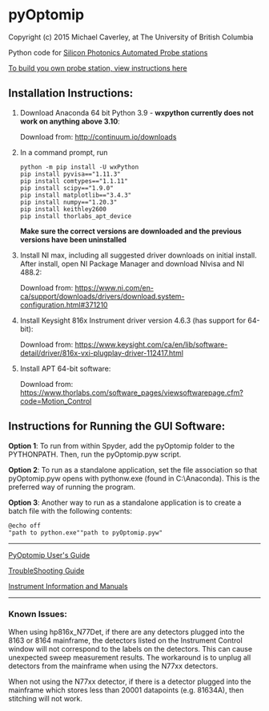 # pyOptomip
Copyright (c) 2015 Michael Caverley, at The University of British Columbia

Python code for <a href="https://siepic.ubc.ca/silicon-photonics-design-book/automated-probe-station/">Silicon Photonics Automated Probe stations
	
To build you own probe station, view instructions [here](https://github.com/SiEPIC/pyOptomip/blob/d737b29963befef6f050b565618b35107469369b/Documentation/Assembly%20Instructions.pdf)
  
## Installation Instructions:

1. Download Anaconda 64 bit Python 3.9 - **wxpython currently does not work on anything above 3.10**:

    Download from: http://continuum.io/downloads
	
2. In a command prompt, run 
	```
	python -m pip install -U wxPython
	pip install pyvisa=="1.11.3"
	pip install comtypes=="1.1.11"
	pip install scipy=="1.9.0"
	pip install matplotlib=="3.4.3"
	pip install numpy=="1.20.3"
	pip install keithley2600
	pip install thorlabs_apt_device
	```
	
	**Make sure the correct versions are downloaded and the previous versions have been uninstalled**
	
3. Install NI max, including all suggested driver downloads on initial install. After install, open NI Package Manager and download NIvisa and NI 488.2:
	
	Download from: https://www.ni.com/en-ca/support/downloads/drivers/download.system-configuration.html#371210
	
4. Install Keysight 816x Instrument driver version 4.6.3 (has support for 64-bit):
	
	Download from: https://www.keysight.com/ca/en/lib/software-detail/driver/816x-vxi-plugplay-driver-112417.html

5. Install APT 64-bit software:

	Download from: https://www.thorlabs.com/software_pages/viewsoftwarepage.cfm?code=Motion_Control
        
## Instructions for Running the GUI Software:

**Option 1**: To run from within Spyder, add the pyOptomip folder to the PYTHONPATH. Then, run the pyOptomip.pyw script.

**Option 2**: To run as a standalone application, set the file association so that pyOptomip.pyw opens with pythonw.exe (found in C:\Anaconda). This
is the preferred way of running the program.

**Option 3**: Another way to run as a standalone application is to create a batch file with the following contents:
	
	
	@echo off
	"path to python.exe""path to pyOptomip.pyw"
	
---
	
[PyOptomip User's Guide](https://github.com/SiEPIC/pyOptomip/blob/72af126364ec208976772012d3e816e65cc302cc/Documentation/PyOptomip%20User's%20Guide.pdf)

[TroubleShooting Guide](https://github.com/SiEPIC/pyOptomip/blob/d737b29963befef6f050b565618b35107469369b/Documentation/Troubleshooting%20Guide.pdf)

[Instrument Information and Manuals](https://github.com/SiEPIC/pyOptomip/blob/63262baa5816f8d54ecf7973b19f55c323bdb13e/Documentation/Instrument%20Information.pdf)

---

### Known Issues:

When using hp816x_N77Det, if there are any detectors plugged into the 8163 or 8164 mainframe, the detectors listed on the Instrument Control 
window will not correspond to the labels on the detectors. This can cause unexpected sweep measurement results. The workaround is to unplug 
all detectors from the mainframe when using the N77xx detectors.

When not using the N77xx detector, if there is a detector plugged into the mainframe which stores less than 20001 datapoints (e.g. 81634A),
then stitching will not work.

